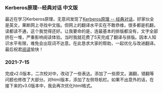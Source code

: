 ### Kerberos原理--经典对话 中文版

最近在学习Kerberos原理，无意间发现了<a href="http://web.mit.edu/kerberos/dialogue.html">Kerberos原理 -- 经典对话</a>，好家伙全是英文，果断网上寻找中文版。但网上的翻译水平实在不敢恭维，很多都是机翻，读都读不通，这个我觉得还好。让我要命的是，连最基本的排版都没有，文字全部挤在一堆，严重影响阅读体验。当时我就花费了5天完成了翻译与排版。因本人知识水平有限，难免会出现词不达意。在此恳求大家的帮助，一起优化与改进翻译。最后祝君<a href="http://www.maidang.cool/2021/7223.html">阅读</a>愉快！
### 2021-7-15
完成v2.0版本，二次校对中，改动了一些表达。添加了一些原文。漏翻，错翻等问题也修改了大部分。对html版本，添加了左侧导航栏。如果不出意外的话，在接下来的v3.0版本中，我会再次优化html格式。